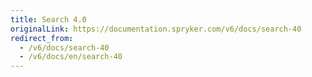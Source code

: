 ```yaml
---
title: Search 4.0
originalLink: https://documentation.spryker.com/v6/docs/search-40
redirect_from:
  - /v6/docs/search-40
  - /v6/docs/en/search-40
---
```



